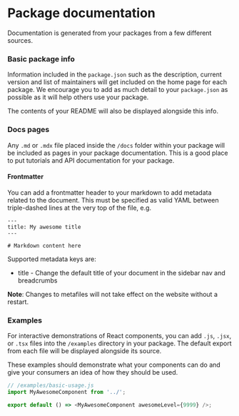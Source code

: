 # Package documentation

Documentation is generated from your packages from a few different sources.

### Basic package info

Information included in the `package.json` such as the description, current version and list of maintainers will get included on the home page for each package. We encourage you to add as much detail to your `package.json` as possible as it will help others use your package.

The contents of your README will also be displayed alongside this info.

### Docs pages

Any `.md` or `.mdx` file placed inside the `/docs` folder within your package will be included as pages in your package documentation. This is a good place to put tutorials and API documentation for your package.

#### Frontmatter

You can add a frontmatter header to your markdown to add metadata related to the document. This must be specified as valid YAML between triple-dashed lines at the very top of the file, e.g.

```
---
title: My awesome title
---

# Markdown content here
```

Supported metadata keys are:

- title - Change the default title of your document in the sidebar nav and breadcrumbs

**Note**: Changes to metafiles will not take effect on the website without a restart.

### Examples

For interactive demonstrations of React components, you can add `.js`, `.jsx`, or `.tsx` files into the `/examples` directory in your package. The default export from each file will be displayed alongside its source.

These examples should demonstrate what your components can do and give your consumers an idea of how they should be used.

```js
// /examples/basic-usage.js
import MyAwesomeComponent from '../';

export default () => <MyAwesomeComponent awesomeLevel={9999} />;
```
